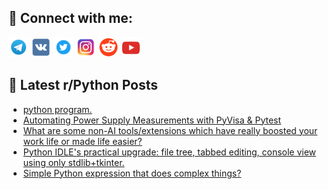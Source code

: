 ## 🔎 Connect with me:
[<img src="https://github.com/bullbesh/bullbesh/blob/main/images/Telegram.png" width="32" height="32" />](https://t.me/bullbesh)
[<img src="https://github.com/bullbesh/bullbesh/blob/main/images/VK.png" width="32" height="32" />](https://vk.com/bullbesh)
[<img src="https://github.com/bullbesh/bullbesh/blob/main/images/Twitter.png" width="32" height="32" />](https://twitter.com/bullbesh1)
[<img src="https://github.com/bullbesh/bullbesh/blob/main/images/Instagram.png" width="32" height="32" />](https://www.instagram.com/bullbesh)
[<img src="https://github.com/bullbesh/bullbesh/blob/main/images/Reddit.png" width="32" height="32" />](https://www.reddit.com/user/bullbesh)
[<img src="https://github.com/bullbesh/bullbesh/blob/main/images/YouTube.png" width="32" height="32" />](https://www.youtube.com/channel/UCtfjRs6uzgq5mfm8S06WTcg)

## 📕 Latest r/Python Posts
<!-- BLOG-POST-LIST:START -->
- [python program.](https://www.reddit.com/r/Python/comments/1n9yidg/python_program/)
- [Automating Power Supply Measurements with PyVisa &amp; Pytest](https://www.reddit.com/r/Python/comments/1n9urtc/automating_power_supply_measurements_with_pyvisa/)
- [What are some non-AI tools/extensions which have really boosted your work life or made life easier?](https://www.reddit.com/r/Python/comments/1n9qlkv/what_are_some_nonai_toolsextensions_which_have/)
- [Python IDLE&#39;s practical upgrade: file tree, tabbed editing, console view using only stdlib+tkinter.](https://www.reddit.com/r/Python/comments/1n9q2p1/python_idles_practical_upgrade_file_tree_tabbed/)
- [Simple Python expression that does complex things?](https://www.reddit.com/r/Python/comments/1n9ov57/simple_python_expression_that_does_complex_things/)
<!-- BLOG-POST-LIST:END -->
